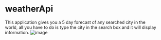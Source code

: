 # weatherApi
This application gives you a 5 day forecast of any searched city in the world, all you have to do is type the city in the search box and it will display information.
![image](https://github.com/bronsongonzalez27/weatherApi/assets/122845938/69e93802-4515-4c67-b985-eb6fba13599b)
